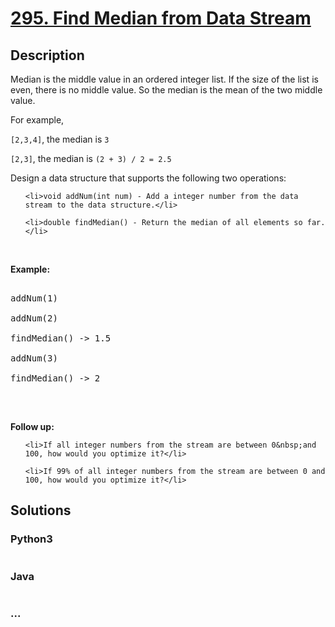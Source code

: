 # [295. Find Median from Data Stream](https://leetcode.com/problems/find-median-from-data-stream)

## Description
<p>Median is the middle value in an ordered integer list. If the size of the list is even, there is no middle value. So the median is the mean of the two middle value.</p>

For example,



<p><code>[2,3,4]</code>, the median is <code>3</code></p>



<p><code>[2,3]</code>, the median is <code>(2 + 3) / 2 = 2.5</code></p>



<p>Design a data structure that supports the following two operations:</p>



<ul>

	<li>void addNum(int num) - Add a integer number from the data stream to the data structure.</li>

	<li>double findMedian() - Return the median of all elements so far.</li>

</ul>



<p>&nbsp;</p>



<p><strong>Example:</strong></p>



<pre>

addNum(1)

addNum(2)

findMedian() -&gt; 1.5

addNum(3) 

findMedian() -&gt; 2

</pre>



<p>&nbsp;</p>



<p><strong>Follow up:</strong></p>



<ol>

	<li>If all integer numbers from the stream are between 0&nbsp;and 100, how would you optimize it?</li>

	<li>If 99% of all integer numbers from the stream are between 0 and 100, how would you optimize it?</li>

</ol>




## Solutions


<!-- tabs:start -->

### **Python3**

```python

```

### **Java**

```java

```

### **...**
```

```

<!-- tabs:end -->